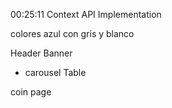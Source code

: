 00:25:11 Context API Implementation

colores azul con gris y blanco

Header
Banner
- carousel
Table

coin page